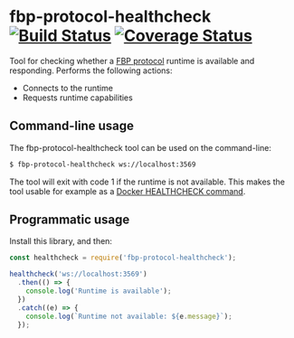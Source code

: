fbp-protocol-healthcheck [![Build Status](https://travis-ci.org/flowbased/fbp-protocol-healthcheck.svg?branch=master)](https://travis-ci.org/flowbased/fbp-protocol-healthcheck) [![Coverage Status](https://coveralls.io/repos/github/flowbased/fbp-protocol-healthcheck/badge.svg?branch=master)](https://coveralls.io/github/flowbased/fbp-protocol-healthcheck?branch=master)
========================

Tool for checking whether a [FBP protocol](https://flowbased.github.io/fbp-protocol/) runtime is available and responding. Performs the following actions:

* Connects to the runtime
* Requests runtime capabilities

## Command-line usage

The fbp-protocol-healthcheck tool can be used on the command-line:

```bash
$ fbp-protocol-healthcheck ws://localhost:3569
```

The tool will exit with code 1 if the runtime is not available. This makes the tool usable for example as a [Docker HEALTHCHECK command](https://docs.docker.com/compose/compose-file/#healthcheck).

## Programmatic usage

Install this library, and then:

```javascript
const healthcheck = require('fbp-protocol-healthcheck');

healthcheck('ws://localhost:3569')
  .then(() => {
    console.log('Runtime is available');
  })
  .catch((e) => {
    console.log(`Runtime not available: ${e.message}`);
  });
```
